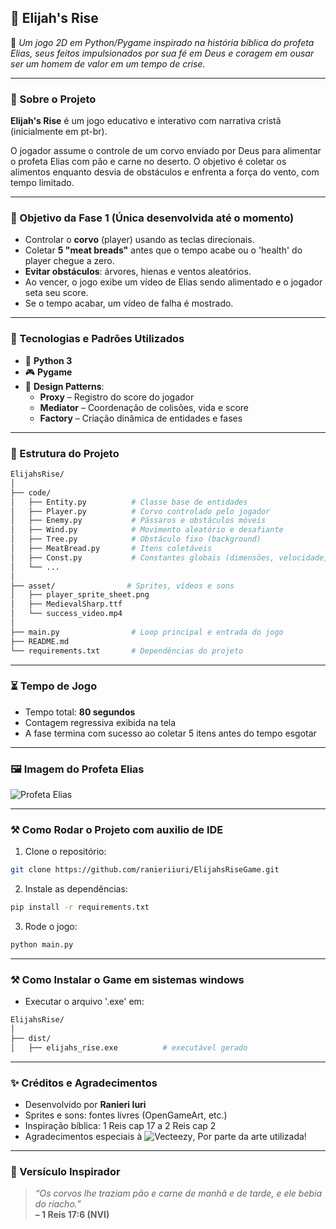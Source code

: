 ## 📜 Elijah's Rise

🔹 *Um jogo 2D em Python/Pygame inspirado na história bíblica do profeta Elias, seus feitos impulsionados por sua fé em Deus e coragem em ousar ser um homem de valor em um tempo de crise.*

---

### 📌 Sobre o Projeto

**Elijah's Rise** é um jogo educativo e interativo com narrativa cristã (inicialmente em pt-br). 

O jogador assume o controle de um corvo enviado por Deus para alimentar o profeta Elias com pão e carne no deserto. O objetivo é coletar os alimentos enquanto desvia de obstáculos e enfrenta a força do vento, com tempo limitado.

---

### 🎯 Objetivo da Fase 1 (Única desenvolvida até o momento)

- Controlar o **corvo** (player) usando as teclas direcionais.
- Coletar **5 "meat breads"** antes que o tempo acabe ou o 'health' do player chegue a zero.
- **Evitar obstáculos**: árvores, hienas e ventos aleatórios.
- Ao vencer, o jogo exibe um vídeo de Elias sendo alimentado e o jogador seta seu score.
- Se o tempo acabar, um vídeo de falha é mostrado.

---

### 🧹 Tecnologias e Padrões Utilizados

- 🐍 **Python 3**
- 🎮 **Pygame**
- 🧪 **Design Patterns**:
  - **Proxy** – Registro do score do jogador
  - **Mediator** – Coordenação de colisões, vida e score
  - **Factory** – Criação dinâmica de entidades e fases

---

### 🧠 Estrutura do Projeto

```bash
ElijahsRise/
│
├── code/
│   ├── Entity.py          # Classe base de entidades
│   ├── Player.py          # Corvo controlado pelo jogador
│   ├── Enemy.py           # Pássaros e obstáculos móveis
│   ├── Wind.py            # Movimento aleatório e desafiante
│   ├── Tree.py            # Obstáculo fixo (background)
│   ├── MeatBread.py       # Itens coletáveis
│   ├── Const.py           # Constantes globais (dimensões, velocidade, tempo)
│   └── ...
│
├── asset/                # Sprites, vídeos e sons
│   ├── player_sprite_sheet.png
│   ├── MedievalSharp.ttf
│   └── success_video.mp4
│
├── main.py                # Loop principal e entrada do jogo
├── README.md
└── requirements.txt       # Dependências do projeto
```

---

### ⏳ Tempo de Jogo

- Tempo total: **80 segundos**
- Contagem regressiva exibida na tela
- A fase termina com sucesso ao coletar 5 itens antes do tempo esgotar

---

### 🖼️ Imagem do Profeta Elias

![Profeta Elias](https://github.com/ranieriiuri/ElijahsRiseGame/asset/elijah.png)

---

### ⚒️ Como Rodar o Projeto com auxilio de IDE

1. Clone o repositório:
```bash
git clone https://github.com/ranieriiuri/ElijahsRiseGame.git
```

2. Instale as dependências:
```bash
pip install -r requirements.txt
```

3. Rode o jogo:
```bash
python main.py
```

---
### ⚒️ Como Instalar o Game em sistemas windows

- Executar o arquivo '.exe' em:  
```bash
ElijahsRise/
│
├── dist/
│   ├── elijahs_rise.exe          # executável gerado

```

---

### ✨ Créditos e Agradecimentos

- Desenvolvido por **Ranieri Iuri**
- Sprites e sons: fontes livres (OpenGameArt, etc.)
- Inspiração bíblica: 1 Reis cap 17 a 2 Reis cap 2 
- Agradecimentos especiais à ![Vecteezy](https://www.vecteezy.com/), Por parte da arte utilizada!

---

### 📖 Versículo Inspirador

> *“Os corvos lhe traziam pão e carne de manhã e de tarde, e ele bebia do riacho.”*  
> **– 1 Reis 17:6 (NVI)**

